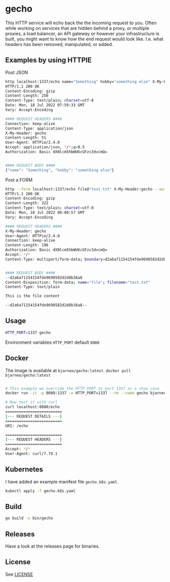 # gecho

This HTTP service will echo back the the incoming request to you. Often while working on services that are hidden behind a proxy, or multiple proxies, a load balancer, an API gateway or however your infrastructure is built, you might want to know how the end request would look like. I.e. what headers has been removed, manipulated, or added.

## Examples by using HTTPIE

Post JSON

```bash
http localhost:1337/echo name="Something" hobby="something else" X-My-Header:gecho --auth username:password
HTTP/1.1 200 OK
Content-Encoding: gzip
Content-Length: 250
Content-Type: text/plain; charset=utf-8
Date: Mon, 18 Jul 2022 07:59:33 GMT
Vary: Accept-Encoding

#### REQUEST HEADERS ####
Connection: keep-alive
Content-Type: application/json
X-My-Header: gecho
Content-Length: 51
User-Agent: HTTPie/2.4.0
Accept: application/json, */*;q=0.5
Authorization: Basic dXNlcm5hbWU6cGFzc3dvcmQ=


#### REQUEST BODY ####
{"name": "Something", "hobby": "something else"}
```

Post a FORM

```bash
http --form localhost:1337/echo file@"test.txt" X-My-Header:gecho --auth username:password
HTTP/1.1 200 OK
Content-Encoding: gzip
Content-Length: 322
Content-Type: text/plain; charset=utf-8
Date: Mon, 18 Jul 2022 08:00:57 GMT
Vary: Accept-Encoding

#### REQUEST HEADERS ####
X-My-Header: gecho
User-Agent: HTTPie/2.4.0
Connection: keep-alive
Content-Length: 196
Authorization: Basic dXNlcm5hbWU6cGFzc3dvcmQ=
Accept: */*
Content-Type: multipart/form-data; boundary=d2a6a71154154fde9698582d2d8b36a8


#### REQUEST BODY ####
--d2a6a71154154fde9698582d2d8b36a8
Content-Disposition: form-data; name="file"; filename="test.txt"
Content-Type: text/plain

This is the file content

--d2a6a71154154fde9698582d2d8b36a8--
```

## Usage

```bash
HTTP_PORT=1337 gecho
```

Environment variables
`HTTP_PORT` default `8080`

## Docker

The image is available at `bjarneo/gecho:latest`. `docker pull bjarneo/gecho:latest`

```bash

# This example we override the HTTP_PORT to port 1337 as a show case
docker run -it -p 8080:1337 -e HTTP_PORT=1337 --rm --name gecho bjarneo/gecho:latest

# Now test it with curl
curl localhost:8080/echo
=========================
|--- REQUEST DETAILS ---|
=========================
URI: /echo

=========================
|--- REQUEST HEADERS ---|
=========================
Accept: */*
User-Agent: curl/7.79.1
```

## Kubernetes

I have added an example manifest file `gecho.k8s.yaml`.

```bash
kubectl apply -f gecho.k8s.yaml
```

## Build

```bash
go build -o bin/gecho
```

## Releases

Have a look at the releases page for binaries.

## License

See [LICENSE](LICENSE)
